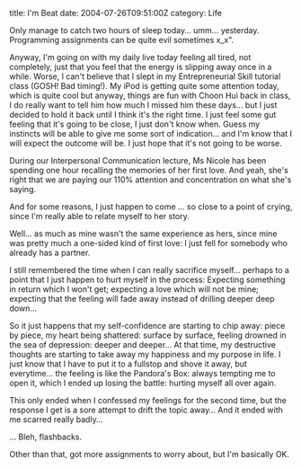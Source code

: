 title: I'm Beat
date: 2004-07-26T09:51:00Z
category: Life

Only manage to catch two hours of sleep today… umm… yesterday. Programming assignments can be quite evil sometimes x\_x".

Anyway, I'm going on with my daily live today feeling all tired, not completely, just that you feel that the energy is slipping away once in a while. Worse, I can't believe that I slept in my Entrepreneurial Skill tutorial class (GOSH! Bad timing!). My iPod is getting quite some attention today, which is quite cool but anyway, things are fun with Choon Hui back in class, I do really want to tell him how much I missed him these days… but I just decided to hold it back until I think it's the right time. I just feel some gut feeling that it's going to be close, I just don't know when. Guess my instincts will be able to give me some sort of indication… and I'm know that I will expect the outcome will be. I just hope that it's not going to be worse.

During our Interpersonal Communication lecture, Ms Nicole has been spending one hour recalling the memories of her first love. And yeah, she's right that we are paying our 110% attention and concentration on what she's saying.

And for some reasons, I just happen to come … so close to a point of crying, since I'm really able to relate myself to her story.

Well… as much as mine wasn't the same experience as hers, since mine was pretty much a one-sided kind of first love: I just fell for somebody who already has a partner.

I still remembered the time when I can really sacrifice myself… perhaps to a point that I just happen to hurt myself in the process: Expecting something in return which I won't get; expecting a love which will not be mine; expecting that the feeling will fade away instead of drilling deeper deep down…

So it just happens that my self-confidence are starting to chip away: piece by piece, my heart being shattered: surface by surface, feeling drowned in the sea of depression: deeper and deeper… At that time, my destructive thoughts are starting to take away my happiness and my purpose in life. I just know that I have to put it to a fullstop and shove it away, but everytime… the feeling is like the Pandora's Box: always tempting me to open it, which I ended up losing the battle: hurting myself all over again.

This only ended when I confessed my feelings for the second time, but the response I get is a sore attempt to drift the topic away… And it ended with me scarred really badly…

…
Bleh, flashbacks.

Other than that, got more assignments to worry about, but I'm basically OK.
